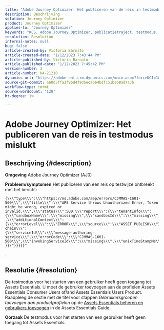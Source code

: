 ```yaml
---
title: "Adobe Journey Optimizer: Het publiceren van de reis in testmodus mislukt."
description: Beschrijving
solution: Journey Optimizer
product: Journey Optimizer
applies-to: "Journey Optimizer"
keywords: "KCS, Adobe Journey Optimizer, publicatietraject, testmodus, mislukt, AJO"
resolution: Resolution
internal-notes: null
bug: false
article-created-by: Victoria Barnato
article-created-date: "1/12/2023 7:43:44 PM"
article-published-by: Victoria Barnato
article-published-date: "1/12/2023 7:45:42 PM"
version-number: 3
article-number: KA-21210
dynamics-url: "https://adobe-ent.crm.dynamics.com/main.aspx?forceUCI=1&pagetype=entityrecord&etn=knowledgearticle&id=7892a466-b192-ed11-aad1-6045bd006d92"
source-git-commit: a60d5ffa3f9bd4f9dbecab64bdfc51beb8ad7a3b
workflow-type: tm+mt
source-wordcount: '128'
ht-degree: 1%

---
```


# Adobe Journey Optimizer: Het publiceren van de reis in testmodus mislukt

## Beschrijving {#description}

<b>Omgeving</b>
Adobe Journey Optimizer (AJ0)


<b>Probleem/symptomen</b>
Het publiceren van een reis op testwijze ontbreekt met het bericht:


```
{\\\"type\\\":\\\"https://ns.adobe.com/aep/errors/CJMMAS-1601-500\\\",\\\"title\\\":\\\"APS Service throws Unauthorized Error, Token might be wrong, expired or invalid.\\\",\\\"status\\\":500,\\\"report\\\":{\\\"tenantInfo\\\":
{\\\"sandboxName\\\":\\\"missing\\\",\\\"sandboxId\\\":\\\"missing\\\",\\\"imsOrgId\\\":\\\"missing\\\"}
,\\\"additionalContext\\\":{\\\"errorLevel\\\":\\\"ERROR\\\",\\\"source\\\":\\\"ASSET_PUBLISH\\\"}},\\\"error-chain\\\":
{\\\"serviceId\\\":\\\"message-authoring-service\\\",\\\"errorCode\\\":\\\"CJMMAS-1601-500\\\",\\\"invokingServiceId\\\":\\\"missing\\\",\\\"unixTimeStampMs\\\":«REDACTED»}
}}\"}}}}}"
```

.

## Resolutie {#resolution}


De testmodus voor het starten van een gebruiker heeft geen toegang tot Assets Essentials. U moet de gebruiker toevoegen aan de profielen Assets Essentials Consumer Users of/and Assets Essentials Users Product. Raadpleeg de sectie met de titel voor stappen *Gebruikersgroepen toevoegen aan productprofielen* op de [Assets Essentials beheren en gebruikers toevoegen](https://experienceleague.adobe.com/docs/experience-manager-assets-essentials/help/get-started-admins/deploy-administer.html?lang=en#add-users-to-product-profiles) in de Assets Essentials Guide.

<b>Oorzaak</b>
De testmodus voor het starten van een gebruiker heeft geen toegang tot Assets Essentials.
